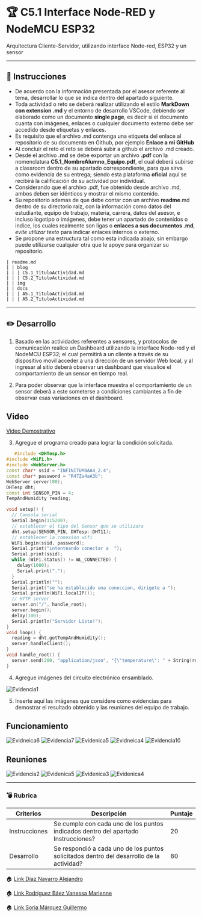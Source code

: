 # :trophy: C5.1 Interface Node-RED y NodeMCU ESP32

Arquitectura Cliente-Servidor, utilizando interface Node-red, ESP32 y un sensor

___

## :blue_book: Instrucciones

- De acuerdo con la información presentada por el asesor referente al tema, desarrollar lo que se indica dentro del apartado siguiente.
- Toda actividad o reto se deberá realizar utilizando el estilo **MarkDown con extension .md** y el entorno de desarrollo VSCode, debiendo ser elaborado como un documento **single page**, es decir si el documento cuanta con imágenes, enlaces o cualquier documento externo debe ser accedido desde etiquetas y enlaces.
- Es requisito que el archivo .md contenga una etiqueta del enlace al repositorio de su documento en Github, por ejemplo **Enlace a mi GitHub**
- Al concluir el reto el reto se deberá subir a github el archivo .md creado.
- Desde el archivo **.md** se debe exportar un archivo **.pdf** con la nomenclatura **C5.1_NombreAlumno_Equipo.pdf**, el cual deberá subirse a classroom dentro de su apartado correspondiente, para que sirva como evidencia de su entrega; siendo esta plataforma **oficial** aquí se recibirá la calificación de su actividad por individual.
- Considerando que el archivo .pdf, fue obtenido desde archivo .md, ambos deben ser idénticos y mostrar el mismo contenido.
- Su repositorio ademas de que debe contar con un archivo **readme**.md dentro de su directorio raíz, con la información como datos del estudiante, equipo de trabajo, materia, carrera, datos del asesor, e incluso logotipo o imágenes, debe tener un apartado de contenidos o indice, los cuales realmente son ligas o **enlaces a sus documentos .md**, _evite utilizar texto_ para indicar enlaces internos o externo.
- Se propone una estructura tal como esta indicada abajo, sin embargo puede utilizarse cualquier otra que le apoye para organizar su repositorio.  


``` 
| readme.md
| | blog
| | | C5.1_TituloActividad.md
| | | C5.2_TituloActividad.md
| | img
| | docs
| | | A5.1_TituloActividad.md
| | | A5.2_TituloActividad.md
```
___

## :pencil2: Desarrollo

1. Basado en las actividades referentes a sensores, y protocolos de comunicación realice un Dashboard utilizando la interface Node-red y el NodeMCU ESP32; el cual permitirá a un cliente a través de su dispositivo movil acceder a una dirección de un servidor Web local, y al ingresar al sitio deberá observar un dashboard que visualice el comportamiento de un sensor en tiempo real.

2. Para poder observar que la interface muestra el comportamiento de un sensor deberá a este someterse a condiciones cambiantes a fin de observar esas variaciones en el dashboard.
   
## Video 
[Video Demostrativo](https://youtu.be/dCSdujuZf-c)

3. Agregue el programa creado para lograr la condición solicitada.

```C++
   #include <DHTesp.h>
#include <WiFi.h>
#include <WebServer.h>
const char* ssid = "INFINITUM8AA4_2.4";
const char* password = "R47Za4aA3b";
WebServer server(80);
DHTesp dht;
const int SENSOR_PIN = 4;
TempAndHumidity reading;

void setup() {
  // Consola serial
  Serial.begin(115200);
  // establecer el tipo del Sensor que se utilizara
  dht.setup(SENSOR_PIN, DHTesp::DHT11);
  // establecer la conexion wifi 
  WiFi.begin(ssid, password);
  Serial.print("intenteando conectar a  ");
  Serial.print(ssid);
  while (WiFi.status() != WL_CONNECTED) {
    delay(1000);
    Serial.print(".");
  }
  Serial.println("");
  Serial.print("se ha establecido una coneccion, dirigete a ");
  Serial.println(WiFi.localIP());
  // HTTP server
  server.on("/", handle_root);
  server.begin();
  delay(100);
  Serial.println("Servidor Listo!");
}
void loop() {
  reading = dht.getTempAndHumidity();
  server.handleClient();
}
void handle_root() {
  server.send(200, "application/json", "{\"temperature\": " + String(reading.temperature) + ", \"humidity\": " + String(reading.humidity) + "}");
}
```

4. Agregue imágenes del circuito electrónico ensamblado.

![Evidencia1](../img/C5.1E5.jpg)

5. Inserte aquí las imágenes que considere como evidencias para demostrar el resultado obtenido y las reuniones del equipo de trabajo.
## Funcionamiento 
![Evidneica6](../img/C5.1E1.png)
![Evidencia7](../img/C5.1E2.png)
![Evidenica5](../img/C5.1E3.png)
![Evidneica4](../img/C5.1E4.png)
![Evidencia10](../img/C5.1E10.png)
## Reuniones   
![Evidencia2](../img/c5.1E6.png)
![Evidenica5](../img/C5.1E7.png)
![Evidenica3](../img/C5.1E8.png)
![Evidenica4](../img/C5.1E9.png)

___

### :bomb: Rubrica

| Criterios     | Descripción                                                                                  | Puntaje |
| ------------- | -------------------------------------------------------------------------------------------- | ------- |
| Instrucciones | Se cumple con cada uno de los puntos indicados dentro del apartado Instrucciones?            | 20 |
| Desarrollo    | Se respondió a cada uno de los puntos solicitados dentro del desarrollo de la actividad?     | 80      |

:house: [Link  Díaz Navarro Alejandro](https://github.com/AlejandroDiaz96/SistemasProgramables2020)

:house: [Link Rodríguez Báez Vanessa Marlenne](https://github.com/vanessamRodriguez/Sistemas_Programables)

:house: [Link Soria Márquez Guillermo](https://github.com/GuillermoSoria97/Sistemas_P)